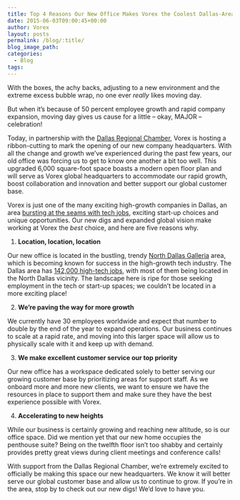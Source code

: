 ```yaml
---
title: Top 4 Reasons Our New Office Makes Vorex the Coolest Dallas-Area Company
date: 2015-06-03T09:00:45+00:00
author: Vorex
layout: posts
permalink: /blog/:title/
blog_image_path:
categories:
  - Blog
tags:  
---
```

With the boxes, the achy backs, adjusting to a new environment and the extreme excess bubble wrap, no one ever _really_ likes moving day.

But when it&#8217;s because of 50 percent employee growth and rapid company expansion, moving day gives us cause for a little &#8211; okay, MAJOR &#8211; celebration!

Today, in partnership with the <a href="https://www.dallaschamber.org/" target="_blank">Dallas Regional Chamber</a>, Vorex is hosting a ribbon-cutting to mark the opening of our new company headquarters. With all the change and growth we&#8217;ve experienced during the past few years, our old office was forcing us to get to know one another a bit too well. This upgraded 6,000 square-foot space boasts a modern open floor plan and will serve as Vorex global headquarters to accommodate our rapid growth, boost collaboration and innovation and better support our global customer base.

Vorex is just one of the many exciting high-growth companies in Dallas, an area <a href="http://www.bizjournals.com/dallas/news/2014/08/04/texas-ranked-fastest-growing-state-for-tech-jobs.html" target="_blank">bursting at the seams with tech jobs</a>, exciting start-up choices and unique opportunities. Our new digs and expanded global vision make working at Vorex the _best_ choice, and here are five reasons why.

  1. **Location, location, location**

Our new office is located in the bustling, trendy <a href="http://www.galleriadallas.com/" target="_blank">North Dallas Galleria</a> area, which is becoming known for success in the high-growth tech industry. The Dallas area has <a href="http://bizbeatblog.dallasnews.com/2014/09/new-study-dallas-area-ranks-near-top-for-high-tech-growth.html/" target="_blank">142,000 high-tech jobs</a>, with most of them being located in the North Dallas vicinity. The landscape here is ripe for those seeking employment in the tech or start-up spaces; we couldn&#8217;t be located in a more exciting place!

<ol start="2">
  <li>
    <strong>We&#8217;re paving the way for more growth</strong>
  </li>
</ol>

We currently have 30 employees worldwide and expect that number to double by the end of the year to expand operations. Our business continues to scale at a rapid rate, and moving into this larger space will allow us to physically scale with it and keep up with demand.

<ol start="3">
  <li>
    <strong>We make excellent customer service our top priority</strong>
  </li>
</ol>

Our new office has a workspace dedicated solely to better serving our growing customer base by prioritizing areas for support staff. As we onboard more and more new clients, we want to ensure we have the resources in place to support them and make sure they have the best experience possible with Vorex.

<ol start="4">
  <li>
    <strong>Accelerating to new heights</strong>
  </li>
</ol>

While our business is certainly growing and reaching new altitude, so is our office space. Did we mention yet that our new home occupies the penthouse suite? Being on the twelfth floor isn&#8217;t too shabby and certainly provides pretty great views during client meetings and conference calls!

With support from the Dallas Regional Chamber, we&#8217;re extremely excited to officially be making this space our new headquarters. We know it will better serve our global customer base and allow us to continue to grow. If you&#8217;re in the area, stop by to check out our new digs! We&#8217;d love to have you.
